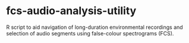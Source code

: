 # fcs-audio-analysis-utility
R script to aid navigation of long-duration environmental recordings and selection of audio segments using false-colour spectrograms (FCS).

